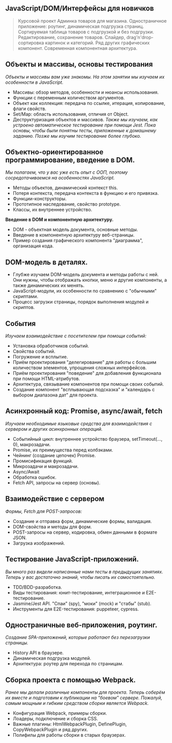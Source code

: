 ## JavaScript/​DOM/​Интерфейсы для новичков ##
> Курсовой проект
> Админка товаров для магазина.
> Одностраничное приложение: роутинг, динамическая подгрузка страниц.
> Сортируемая таблица товаров с подгрузкой и без подгрузки.
> Редактирование, сохранение товаров.
> Слайдер, drag'n'drop-сортировка картинок и категорий.
> Ряд других графических компонент.
> Современная компонентная архитектура.

**Объекты и массивы, основы тестирования**
----------
_Объекты и массивы вам уже знакомы. На этом занятии мы изучаем их особенности в JavaScript._

- Массивы: обзор методов, особенности и нюансы использования.
- Функции с переменным количеством аргументов.
- Объект как коллекция: передача по ссылке, итерация, копирование, флаги свойств.
- Set/Map: область использования, отличия от Object.
- Деструктуризация объектов и массивов.
_Также мы изучаем, как устроено автоматическое тестирование при помощи Jest. Пока основы, чтобы были понятны тесты, приложенные к домашнему заданию. Позже мы изучим тестирование более глубоко._


**Объектно-ориентированное программирование, введение в DOM.**
-----------------
_Мы полагаем, что у вас уже есть опыт с ООП, поэтому сосредотачиваемся на особенностях JavaScript._

- Методы объектов, динамический контекст this.
- Потеря контекста, передача контекста в функцию и его привязка.
- Функции-конструкторы.
- Прототипное наследование, свойство prototype.
- Классы, их внутреннее устройство.

**Введение в DOM и компонентную архитектуру.**

- DOM - объектная модель документа, основные методы.
- Введение в компонентную архитектуру веб-страницы.
- Пример создания графического компонента "диаграмма", организация кода.


**DOM-модель в деталях.**
------
- Глубже изучаем DOM-модель документа и методы работы с ней. Они нужны, чтобы отображать кнопки, меню и другие компоненты, а также динамических их менять.
- JavaScript-модули, их особенности по сравнению с "обычными" скриптами.
- Процесс загрузки страницы, порядок выполнения модулей и скриптов.

**События**
------
_Изучаем взаимодействие с посетителем при помощи событий:_

- Установка обработчиков событий.
- Свойства событий.
- Погружение и всплытие.
- Приём проектирования "делегирование" для работы с большим количеством элементов, упрощения сложных интерфейсов.
- Приём проектирования "поведение" для добавления функционала при помощи HTML-атрибутов.
- Архитектура, связывание компонентов при помощи своих событий.
- Создание компонент "всплывающая подсказка" и "календарь с выбором диапазона дат" для проекта.


**Асинхронный код: Promise, async/await, fetch**
--------------
_Изучаем необходимые языковые средства для взаимодействия с сервером и других асинхронных операций._

- Событийный цикл: внутреннее устройство браузера, setTimeout(..., 0), макрозадачи.
- Promise, их преимущества перед колбэками.
- Чейнинг (создание цепочек) Promise.
- Промисификация функций.
- Микрозадачи и макрозадачи.
- Async/Await
- Обработка ошибок.
- Fetch API, запросы на сервер (основы).


**Взаимодействие с сервером**
------------------
_Формы, Fetch для POST-запросов:_

- Создание и отправка форм, динамические формы, валидация.
- DOM-свойства и методы для форм.
- POST-запросы на сервер, кодировка, обмен данными в формате JSON.
- Загрузка изображений.

**Тестирование JavaScript-приложений.**
-------
_Вы много раз видели написанные нами тесты в предыдущих занятиях. Теперь у вас достаточно знаний, чтобы писать их самостоятельно._

- TDD/BDD-разработка.
- Виды тестирования: юнит-тестирование, интеграционное и E2E-тестирование.
- Jasmine/Jest API. "Спаи" (spy), "моки" (mock) и "стабы" (stub).
- Инструменты для E2E-тестирования: puppeteer, cypress.

**Одностраничные веб-приложения, роутинг.**
------------
_Создание SPA-приложений, которые работают без перезагрузки страницы._

- History API в браузере.
- Динамическая подгрузка модулей.
- Архитектура: роутер для перехода по страницам.

**Сборка проекта с помощью Webpack.**
--------
_Ранее мы делали различные компоненты для проекта. Теперь соберём их вместе и подготовим к публикации на "боевом" сервере.
Пожалуй, самым мощным и гибким средством сборки является Webpack._

- Конфигурация Webpack, примеры сборки.
- Лоадеры, подключение и сборка CSS.
- Важные плагины: HtmlWebpackPlugin, DefinePlugin, CopyWebpackPlugin и ряд других.
- Полифилы для работы сборки в старых браузерах.




